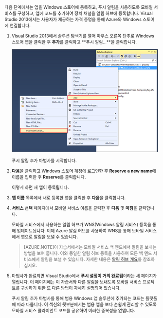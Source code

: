 다음 단계에서는 앱을 Windows 스토어에 등록하고, 푸시 알림을 사용하도록 모바일 서비스를 구성하고, 앱에 코드를 추가하여 장치 채널을 알림 허브에 등록합니다. Visual Studio 2013에서는 사용자가 제공하는 자격 증명을 통해 Azure와 Windows 스토어에 연결합니다.

1. Visual Studio 2013에서 솔루션 탐색기를 열어 마우스 오른쪽 단추로 Windows 스토어 앱을 클릭한 후 **추가**를 클릭하고 **푸시 알림...**을 클릭합니다. 

	![Visual Studio 2013의 푸시 알림 추가 마법사](./media/mobile-services-create-new-push-vs2013/mobile-add-push-notifications-vs2013.png)

	푸시 알림 추가 마법사를 시작합니다.

2. **다음**을 클릭하고 Windows 스토어 계정에 로그인한 후 **Reserve a new name**에 이름을 입력한 후 **Reserve**를 클릭합니다.

	이렇게 하면 새 앱이 등록됩니다.

3. **앱 이름** 목록에서 새로 등록한 앱을 클릭한 후 **다음**을 클릭합니다.

4. **서비스 선택** 페이지에서 모바일 서비스 이름을 클릭한 후 **다음** 및 **마침**을 클릭합니다.

	모바일 서비스에서 사용하는 알림 허브가 WNS(Windows 알림 서비스) 등록을 통해 업데이트됩니다. 이제 Azure 알림 허브를 사용하여 WNS를 통해 모바일 서비스에서 앱으로 알림을 보낼 수 있습니다.

	>[AZURE.NOTE]이 자습서에서는 모바일 서비스 백 엔드에서 알림을 보내는 방법을 보여 줍니다. 이와 동일한 알림 허브 등록을 사용하여 모든 백 엔드 서비스에서 알림을 보낼 수 있습니다. 자세한 내용은 [알림 허브 개요](http://msdn.microsoft.com/library/azure/jj927170.aspx)를 참조하십시오.

5. 마법사가 완료되면 Visual Studio에서 **푸시 설정이 거의 완료됨**이라는 새 페이지가 열립니다. 이 페이지에는 이 자습서와 다른 알림을 보내도록 모바일 서비스 프로젝트를 구성하기 위한 또 다른 방법이 자세히 설명되어 있습니다.

	푸시 알림 추가 마법사를 통해 범용 Windows 앱 솔루션에 추가되는 코드는 플랫폼에 따라 다릅니다. 이 섹션의 뒷부분에서는 범용 앱을 보다 손쉽게 관리할 수 있도록 모바일 서비스 클라이언트 코드를 공유하여 이러한 중복성을 없앱니다.

<!-- URLs. -->
[Get started with Mobile Services]: /develop/mobile/tutorials/get-started/
[Get started with data]: /develop/mobile/tutorials/get-started-with-data-dotnet/
[Import your publishsettings file in Visual Studio 2013]: ../articles/mobile-services/mobile-services-windows-how-to-import-publishsettings.md

<!---HONumber=July15_HO2-->